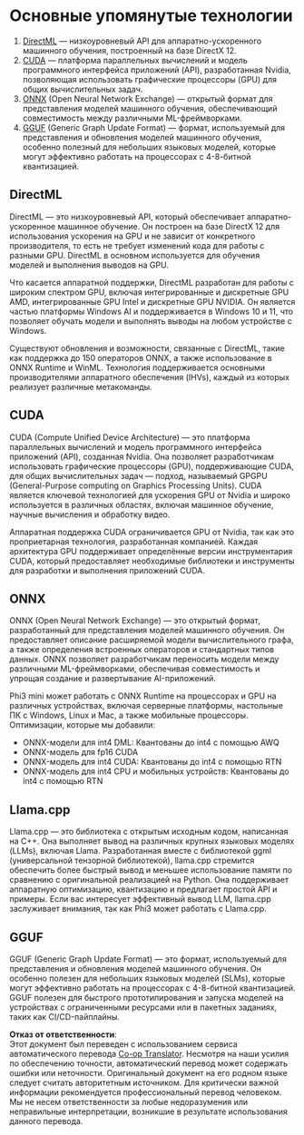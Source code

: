 <!--
CO_OP_TRANSLATOR_METADATA:
{
  "original_hash": "9841486ba4cf2590fabe609b925b00eb",
  "translation_date": "2025-03-27T06:05:44+00:00",
  "source_file": "md\\01.Introduction\\01\\01.Understandingtech.md",
  "language_code": "ru"
}
-->
# Основные упомянутые технологии

1. [DirectML](https://learn.microsoft.com/windows/ai/directml/dml?WT.mc_id=aiml-138114-kinfeylo) — низкоуровневый API для аппаратно-ускоренного машинного обучения, построенный на базе DirectX 12.
2. [CUDA](https://blogs.nvidia.com/blog/what-is-cuda-2/) — платформа параллельных вычислений и модель программного интерфейса приложений (API), разработанная Nvidia, позволяющая использовать графические процессоры (GPU) для общих вычислительных задач.
3. [ONNX](https://onnx.ai/) (Open Neural Network Exchange) — открытый формат для представления моделей машинного обучения, обеспечивающий совместимость между различными ML-фреймворками.
4. [GGUF](https://github.com/ggerganov/ggml/blob/master/docs/gguf.md) (Generic Graph Update Format) — формат, используемый для представления и обновления моделей машинного обучения, особенно полезный для небольших языковых моделей, которые могут эффективно работать на процессорах с 4-8-битной квантизацией.

## DirectML

DirectML — это низкоуровневый API, который обеспечивает аппаратно-ускоренное машинное обучение. Он построен на базе DirectX 12 для использования ускорения на GPU и не зависит от конкретного производителя, то есть не требует изменений кода для работы с разными GPU. DirectML в основном используется для обучения моделей и выполнения выводов на GPU.

Что касается аппаратной поддержки, DirectML разработан для работы с широким спектром GPU, включая интегрированные и дискретные GPU AMD, интегрированные GPU Intel и дискретные GPU NVIDIA. Он является частью платформы Windows AI и поддерживается в Windows 10 и 11, что позволяет обучать модели и выполнять выводы на любом устройстве с Windows.

Существуют обновления и возможности, связанные с DirectML, такие как поддержка до 150 операторов ONNX, а также использование в ONNX Runtime и WinML. Технология поддерживается основными производителями аппаратного обеспечения (IHVs), каждый из которых реализует различные метакоманды.

## CUDA

CUDA (Compute Unified Device Architecture) — это платформа параллельных вычислений и модель программного интерфейса приложений (API), созданная Nvidia. Она позволяет разработчикам использовать графические процессоры (GPU), поддерживающие CUDA, для общих вычислительных задач — подход, называемый GPGPU (General-Purpose computing on Graphics Processing Units). CUDA является ключевой технологией для ускорения GPU от Nvidia и широко используется в различных областях, включая машинное обучение, научные вычисления и обработку видео.

Аппаратная поддержка CUDA ограничивается GPU от Nvidia, так как это проприетарная технология, разработанная компанией. Каждая архитектура GPU поддерживает определённые версии инструментария CUDA, который предоставляет необходимые библиотеки и инструменты для разработки и выполнения приложений CUDA.

## ONNX

ONNX (Open Neural Network Exchange) — это открытый формат, разработанный для представления моделей машинного обучения. Он предоставляет описание расширяемой модели вычислительного графа, а также определения встроенных операторов и стандартных типов данных. ONNX позволяет разработчикам переносить модели между различными ML-фреймворками, обеспечивая совместимость и упрощая создание и развертывание AI-приложений.

Phi3 mini может работать с ONNX Runtime на процессорах и GPU на различных устройствах, включая серверные платформы, настольные ПК с Windows, Linux и Mac, а также мобильные процессоры. Оптимизации, которые мы добавили:

- ONNX-модели для int4 DML: Квантованы до int4 с помощью AWQ
- ONNX-модель для fp16 CUDA
- ONNX-модель для int4 CUDA: Квантованы до int4 с помощью RTN
- ONNX-модель для int4 CPU и мобильных устройств: Квантованы до int4 с помощью RTN

## Llama.cpp

Llama.cpp — это библиотека с открытым исходным кодом, написанная на C++. Она выполняет вывод на различных крупных языковых моделях (LLMs), включая Llama. Разработанная вместе с библиотекой ggml (универсальной тензорной библиотекой), llama.cpp стремится обеспечить более быстрый вывод и меньшее использование памяти по сравнению с оригинальной реализацией на Python. Она поддерживает аппаратную оптимизацию, квантизацию и предлагает простой API и примеры. Если вас интересует эффективный вывод LLM, llama.cpp заслуживает внимания, так как Phi3 может работать с Llama.cpp.

## GGUF

GGUF (Generic Graph Update Format) — это формат, используемый для представления и обновления моделей машинного обучения. Он особенно полезен для небольших языковых моделей (SLMs), которые могут эффективно работать на процессорах с 4-8-битной квантизацией. GGUF полезен для быстрого прототипирования и запуска моделей на устройствах с ограниченными ресурсами или в пакетных заданиях, таких как CI/CD-пайплайны.

**Отказ от ответственности**:  
Этот документ был переведен с использованием сервиса автоматического перевода [Co-op Translator](https://github.com/Azure/co-op-translator). Несмотря на наши усилия по обеспечению точности, автоматический перевод может содержать ошибки или неточности. Оригинальный документ на его родном языке следует считать авторитетным источником. Для критически важной информации рекомендуется профессиональный перевод человеком. Мы не несем ответственности за любые недоразумения или неправильные интерпретации, возникшие в результате использования данного перевода.